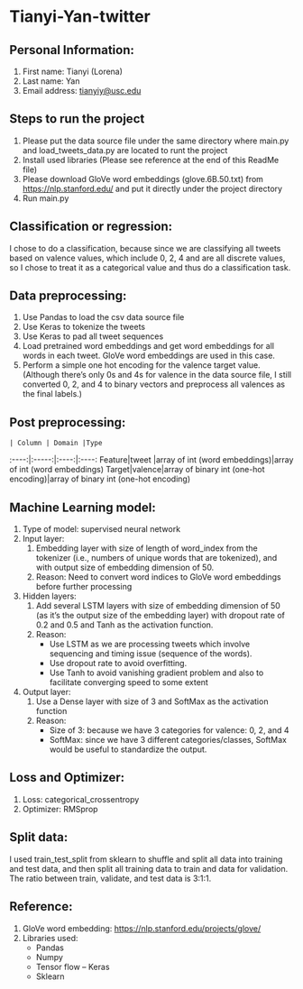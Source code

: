 # Tianyi-Yan-twitter

## Personal Information:
1. First name: Tianyi (Lorena)
2. Last name: Yan
3. Email address: tianyiy@usc.edu

## Steps to run the project
1. Please put the data source file under the same directory where main.py and load_tweets_data.py are located to runt the project
2. Install used libraries (Please see reference at the end of this ReadMe file)
3. Please download GloVe word embeddings (glove.6B.50.txt) from https://nlp.stanford.edu/ and put it directly under the project directory
4. Run main.py


## Classification or regression:
I chose to do a classification, because since we are classifying all tweets based on valence values, which include 0, 2, 4 and are all discrete values, so I chose to treat it as a categorical value and thus do a classification task.

## Data preprocessing:
1. Use Pandas to load the csv data source file
2. Use Keras to tokenize the tweets
3. Use Keras to pad all tweet sequences 
4. Load pretrained word embeddings and get word embeddings for all words in each tweet. GloVe  word embeddings are used in this case.
5. Perform a simple one hot encoding for the valence target value. (Although there’s only 0s and 4s for valence in the data source file, I still converted 0, 2, and 4 to binary vectors and preprocess all valences as the final labels.)  

## Post preprocessing: 
    | Column | Domain |Type
:----:|:-----:|:----:|:----:
Feature|tweet	|array of int (word embeddings)|array of int (word embeddings)
Target|valence|array of binary int (one-hot encoding)|array of binary int (one-hot encoding)

## Machine Learning model:
1. Type of model: supervised neural network
2. Input layer: 
	1. Embedding layer with size of length of word_index from the tokenizer (i.e., numbers of unique words that are tokenized), and with output size of embedding dimension of 50. 
	2. Reason: Need to convert word indices to GloVe word embeddings before further processing
3. Hidden layers: 
	1. Add several LSTM layers with size of embedding dimension of 50 (as it’s the output size of the embedding layer) with dropout rate of 0.2 and 0.5 and Tanh as the activation function.
	2. Reason: 
		- Use LSTM as we are processing tweets which involve sequencing and timing issue (sequence of the words).
		- Use dropout rate to avoid overfitting. 
		- Use Tanh to avoid vanishing gradient problem and also to facilitate converging speed to some extent 
4. Output layer: 
	1. Use a Dense layer with size of 3 and SoftMax as the activation function
	2. Reason:
		- Size of 3: because we have 3 categories for valence: 0, 2, and 4
		- SoftMax: since we have 3 different categories/classes, SoftMax would be useful to standardize the output. 

## Loss and Optimizer:
1. Loss: categorical_crossentropy
2. Optimizer: RMSprop

## Split data: 
I used train_test_split from sklearn to shuffle and split all data into training and test data, and then split all training data to train and data for validation. The ratio between train, validate, and test data is 3:1:1.


## Reference:
1. GloVe word embedding: https://nlp.stanford.edu/projects/glove/
2. Libraries used:
	- Pandas
	- Numpy
	- Tensor flow – Keras
	- Sklearn
